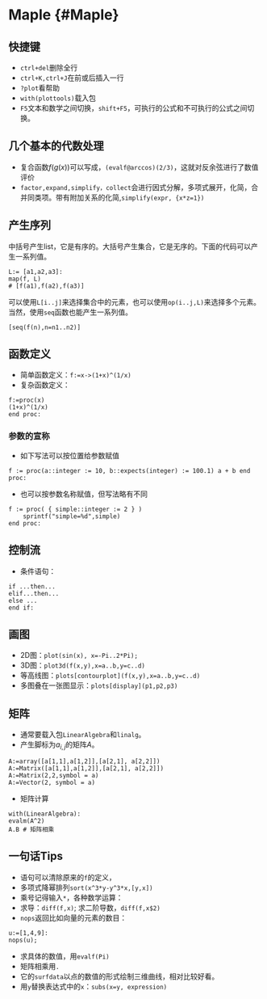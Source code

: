 


# Maple {#Maple}

## 快捷键

- `ctrl+del`删除全行
- `ctrl+K,ctrl+J`在前或后插入一行
- `?plot`看帮助
- `with(plottools)`载入包
- `F5`文本和数学之间切换，`shift+F5`，可执行的公式和不可执行的公式之间切换。

## 几个基本的代数处理

<!-- 通常`simplify,combine,expand,convert`进行化简 -->
- 复合函数$f(g(x))$可以写成，`(evalf@arccos)(2/3)`，这就对反余弦进行了数值评价
- `factor,expand,simplify，collect`会进行因式分解，多项式展开，化简，合并同类项。带有附加关系的化简,`simplify(expr, {x*z=1})`

## 产生序列

中括号产生list，它是有序的。大括号产生集合，它是无序的。下面的代码可以产生一系列值。
```
L:= [a1,a2,a3]:
map(f, L)
# [f(a1),f(a2),f(a3)]
```
可以使用`L[i..j]`来选择集合中的元素，也可以使用`op(i..j,L)`来选择多个元素。当然，使用`seq`函数也能产生一系列值。
```
[seq(f(n),n=n1..n2)]
```
## 函数定义

- 简单函数定义：`f:=x->(1+x)^(1/x)`
- 复杂函数定义：
```
f:=proc(x)
(1+x)^(1/x)
end proc:
```

### 参数的宣称

- 如下写法可以按位置给参数赋值
```
f := proc(a::integer := 10, b::expects(integer) := 100.1) a + b end proc:
```

- 也可以按参数名称赋值，但写法略有不同
```
f := proc( { simple::integer := 2 } )
    sprintf("simple=%d",simple)
end proc:
```

## 控制流

- 条件语句：
```
if ...then...
elif...then...
else ... 
end if:
```

## 画图

- 2D图：`plot(sin(x), x=-Pi..2*Pi);`
- 3D图：`plot3d(f(x,y),x=a..b,y=c..d)`
- 等高线图：`plots[contourplot](f(x,y),x=a..b,y=c..d)`
- 多图叠在一张图显示：`plots[display](p1,p2,p3)`

## 矩阵

- 通常要载入包`LinearAlgebra`和`linalg`。
- 产生脚标为$a_{i,j}$的矩阵$A$。
```
A:=array([a[1,1],a[1,2]],[a[2,1], a[2,2]])
A:=Matrix([a[1,1],a[1,2]],[a[2,1], a[2,2]])
A:=Matrix(2,2,symbol = a)
A:=Vector(2, symbol = a)
```

- 矩阵计算
```
with(LinearAlgebra):
evalm(A^2)
A.B # 矩阵相乘
```


## 一句话Tips

- 语句可以清除原来的`f`的定义，
- 多项式降幂排列`sort(x^3*y-y^3*x,[y,x])`
- 乘号记得输入`*`，各种数学运算：
- 求导：`diff(f,x)`; 求二阶导数，`diff(f,x$2)`
- `nops`返回比如向量的元素的数目：
```
u:=[1,4,9]:
nops(u);
```
- 求具体的数值，用`evalf(Pi)`
- 矩阵相乘用`.`
- 它的`surfdata`以点的数值的形式绘制三维曲线，相对比较好看。
- 用`y`替换表达式中的`x`：`subs(x=y, expression)`
